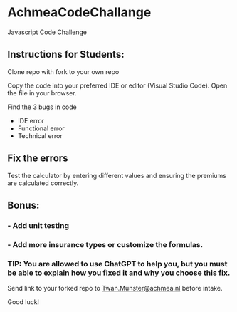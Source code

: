 # AchmeaCodeChallange
Javascript Code Challenge

## Instructions for Students:

Clone repo with fork to your own repo

Copy the code into your preferred IDE or editor (Visual Studio Code).
Open the file in your browser.

Find the 3 bugs in code
  - IDE error
  - Functional error
  - Technical error

## Fix the errors
Test the calculator by entering different values and ensuring the premiums are calculated correctly.

## Bonus:
### - Add unit testing
### - Add more insurance types or customize the formulas.

### TIP: You are allowed to use ChatGPT to help you, but you must be able to explain how you fixed it and why you choose this fix.

Send link to your forked repo to Twan.Munster@achmea.nl before intake.

Good luck!
